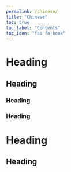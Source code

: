 ```yaml
---
permalink: /chinese/
title: "Chinese"
toc: true
toc_label: "Contents"
toc_icon: "fas fa-book"
---
```


# Heading
## Heading
### Heading
### Heading
# Heading
## Heading
